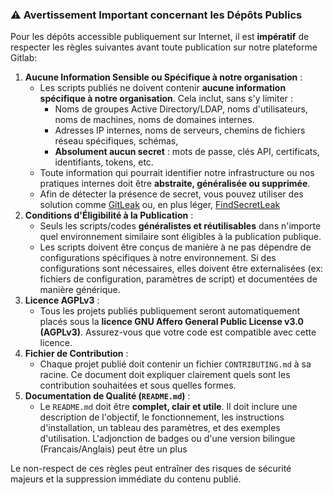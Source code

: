 ### ⚠️ Avertissement Important concernant les Dépôts Publics 

Pour les dépôts accessible publiquement sur Internet, il est **impératif** de respecter les règles suivantes avant toute publication sur notre plateforme Gitlab:

1.  **Aucune Information Sensible ou Spécifique à notre organisation** :
    *   Les scripts publiés ne doivent contenir **aucune information spécifique à notre organisation**. Cela inclut, sans s'y limiter :
        *   Noms de groupes Active Directory/LDAP, noms d'utilisateurs, noms de machines, noms de domaines internes.
        *   Adresses IP internes, noms de serveurs, chemins de fichiers réseau spécifiques, schémas,
        *   **Absolument aucun secret** : mots de passe, clés API, certificats, identifiants, tokens, etc.
    *   Toute information qui pourrait identifier notre infrastructure ou nos pratiques internes doit être **abstraite, généralisée ou supprimée**.
    *   Afin de détecter la présence de secret, vous pouvez utiliser des solution comme [GitLeak](https://github.com/gitleaks/gitleaks) ou, en plus léger, [FindSecretLeak](https://gitlab.villejuif.fr/depots-public/findsecretsleak)
2.  **Conditions d'Éligibilité à la Publication** :
    *   Seuls les scripts/codes **généralistes et réutilisables** dans n'importe quel environnement similaire sont éligibles à la publication publique.
    *   Les scripts doivent être conçus de manière à ne pas dépendre de configurations spécifiques à notre environnement. Si des configurations sont nécessaires, elles doivent être externalisées (ex: fichiers de configuration, paramètres de script) et documentées de manière générique.
3.  **Licence AGPLv3** :
    *   Tous les projets publiés publiquement seront automatiquement placés sous la **licence GNU Affero General Public License v3.0 (AGPLv3)**. Assurez-vous que votre code est compatible avec cette licence.
4.  **Fichier de Contribution** :
    *   Chaque projet publié doit contenir un fichier `CONTRIBUTING.md` à sa racine. Ce document doit expliquer clairement quels sont les contribution souhaitées et sous quelles formes.
5.  **Documentation de Qualité (`README.md`)** :
    *   Le `README.md` doit être **complet, clair et utile**. Il doit inclure une description de l'objectif, le fonctionnement, les instructions d'installation, un tableau des paramètres, et des exemples d'utilisation. L'adjonction de badges ou d'une version bilingue (Francais/Anglais) peut être un plus

Le non-respect de ces règles peut entraîner des risques de sécurité majeurs et la suppression immédiate du contenu publié.